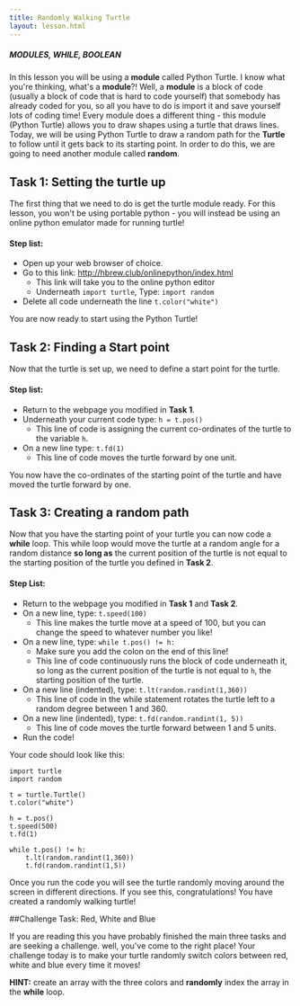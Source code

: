 ```yaml
---
title: Randomly Walking Turtle
layout: lesson.html
---
```

##### MODULES, WHILE, BOOLEAN
In this lesson you will be using a **module** called Python Turtle. I know what you're thinking, what's a **module**?! Well, a **module** is a block of code (usually a block of code that is hard to code yourself) that somebody has already coded for you, so all you have to do is import it and save yourself lots of coding time! Every module does a different thing - this module (Python Turtle) allows you to draw shapes using a turtle that draws lines. Today, we will be using Python Turtle to draw a random path for the **Turtle** to follow until it gets back to its starting point. In order to do this, we are going to need another module called **random**.
## Task 1: Setting the turtle up
<!-- Break into paragraphs -->
The first thing that we need to do is get the turtle module ready. For this lesson, you won't be using portable python - you will instead be using an online python emulator made for running turtle!

<!-- Steps and reasons for doing it -->
#### Step list:
* Open up your web browser of choice.
* Go to this link: http://hbrew.club/onlinepython/index.html
	* This link will take you to the online python editor
	* Underneath `import turtle`, Type: `import random`
* Delete all code underneath the line `t.color("white")`

You are now ready to start using the Python Turtle!

## Task 2: Finding a Start point
<!-- Break into paragraphs -->
Now that the turtle is set up, we need to define a start point for the turtle.

<!-- Steps and reasons for doing it -->
#### Step list:
* Return to the webpage you modified in **Task 1**.
*  Underneath your current code type: `h = t.pos()`
	* This line of code is assigning the current co-ordinates of the turtle to the variable `h`.
* On a new line type: `t.fd(1)`
	* This line of code moves the turtle forward by one unit.

You now have the co-ordinates of the starting point of the turtle and have moved the turtle forward by one.

## Task 3: Creating a random path
<!-- Break into paragraphs -->
Now that you have the starting point of your turtle you can now code a **while** loop. This while loop would move the turtle at a random angle for a random distance **so long as** the current position of the turtle is not equal to the starting position of the turtle you defined in **Task 2**.

<!-- Steps and reasons for doing it -->
#### Step List: 
* Return to the webpage you modified in **Task 1** and **Task 2**.
* On a new line, type: `t.speed(100)`
	* This line makes the turtle move at a speed of 100, but you can change the speed to whatever number you like!
* On a new line, type: `while t.pos() != h:`
	* Make sure you add the colon on the end of this line!
	* This line of code continuously runs the block of code underneath it, so long as the current position of the turtle is not equal to `h`, the starting position of the turtle.
* On a new line (indented), type: `t.lt(random.randint(1,360))`
	* This line of code in the while statement rotates the turtle left to a random degree between 1 and 360.
* On a new line (indented), type: `t.fd(random.randint(1, 5))`
	* This line of code moves the turtle forward between 1 and 5 units.
* Run the code!

Your code should look like this:
```
import turtle
import random

t = turtle.Turtle()
t.color("white")

h = t.pos()
t.speed(500)
t.fd(1)

while t.pos() != h:
	t.lt(random.randint(1,360))
	t.fd(random.randint(1,5))
```
Once you run the code you will see the turtle randomly moving around the screen in different directions. If you see this, congratulations! You have created a randomly walking turtle!


##Challenge Task: Red, White and Blue
<!-- Break into paragraphs -->
If you are reading this you have probably finished the main three tasks and are seeking a challenge. well, you've come to the right place! Your challenge today is to make your turtle randomly switch colors between red, white and blue every time it moves!

**HINT:** create an array with the three colors and **randomly** index the array in the **while** loop. 

